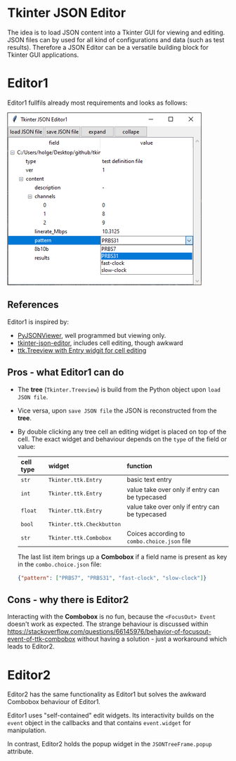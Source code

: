# Tkinter JSON Editor
The idea is to load JSON content into a Tkinter GUI for viewing and editing. JSON files can by used for all kind of configurations and data (such as test results). Therefore a JSON Editor can be a versatile building block for Tkinter GUI applications.

# Editor1
Editor1 fullfils already most requirements and looks as follows:

![Editor1](Editor1/Editor1.png)

## References
Editor1 is inspired by:
- [PyJSONViewer](https://github.com/AtsushiSakai/PyJSONViewer), well programmed but viewing only.
- [tkinter-json-editor](https://github.com/zargit/tkinter-json-editor), includes cell editing, though awkward 
- [ttk.Treeview with Entry widgit for cell editing](https://www.youtube.com/watch?v=n5gItcGgIkk) 

## Pros - what Editor1 can do
- The __tree__ (`Tkinter.Treeview`) is build from the Python object upon `load JSON file`.
- Vice versa, upon `save JSON file` the JSON is reconstructed from the __tree__. 
- By double clicking any tree cell an editing widget is placed on top of the cell. The exact widget and behaviour depends on the `type` of the field or value:

  cell type | widget                    | function 
  --------- | ------------------------- | ----------------------------------------------  
  `str`     | `Tkinter.ttk.Entry`       | basic text entry
  `int`     | `Tkinter.ttk.Entry`       | value take over only if entry can be typecased
  `float`   | `Tkinter.ttk.Entry`       | value take over only if entry can be typecased
  `bool`    | `Tkinter.ttk.Checkbutton` | 
  `str`     | `Tkinter.ttk.Combobox`    | Coices according to `combo.choice.json` file
  
  The last list item brings up a __Combobox__ if a field name is present as key in the `combo.choice.json` file:
  ```JSON
  {"pattern": ["PRBS7", "PRBS31", "fast-clock", "slow-clock"]}
  ```

## Cons - why there is Editor2
Interacting with the __Combobox__ is no fun, because the `<FocusOut> Event` doesn't work as expected. The strange behaviour is discussed within
https://stackoverflow.com/questions/66145976/behavior-of-focusout-event-of-ttk-combobox without having a solution - just a workaround which leads to Editor2.

# Editor2
Editor2 has the same functionality as Editor1 but solves the awkward Combobox behaviour of Editor1.

Editor1 uses "self-contained" edit widgets. Its interactivity builds on the `event` object in the callbacks and that contains `event.widget` for manipulation. 

In contrast, Editor2 holds the popup widget in the `JSONTreeFrame.popup` attribute.
